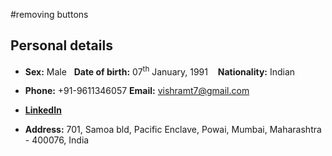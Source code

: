 #removing buttons

## Personal details

- **Sex:** Male &nbsp; **Date of birth:** 07<sup>th</sup> January, 1991 &nbsp;&nbsp; **Nationality:** Indian

- **Phone:** +91-9611346057     **Email:** vishramt7@gmail.com

- **[LinkedIn](https://www.linkedin.com/in/vishram-terse-a7b83a3b/)**

- **Address:** 701, Samoa bld, Pacific Enclave, Powai, Mumbai, Maharashtra - 400076, India
